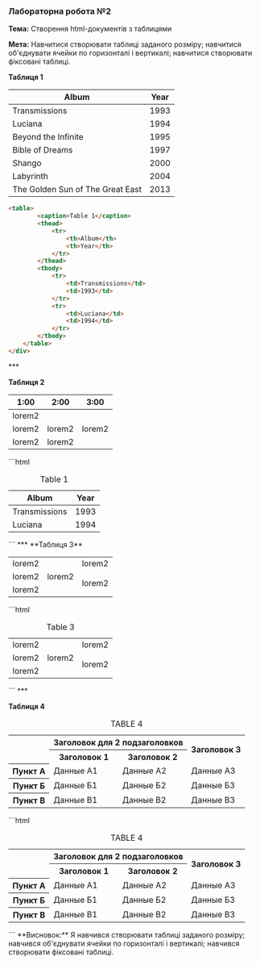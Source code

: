 ### Лабораторна робота №2
**Тема:** Створення html-документів з таблицями

**Мета:** Навчитися створювати таблиці заданого розміру; навчитися об'єднувати ячейки по горизонталі і вертикалі; навчитися створювати фіксовані таблиці.

**Таблиця 1**
<table><thead><tr><th>Album</th><th>Year</th></tr></thead><tbody><tr><td>Transmissions</td><td>1993</td></tr><tr><td>Luciana</td><td>1994</td></tr><tr><td>Beyond the Infinite</td><td>1995</td></tr><tr><td>Bible of Dreams</td><td>1997</td></tr><tr><td>Shango</td><td>2000</td></tr><tr><td>Labyrinth</td><td>2004</td></tr><tr><td>The Golden Sun of The Great East</td><td>2013</td></tr></tbody></table>

```html
<table>
		<caption>Table 1</caption>
		<thead>
			<tr>
				<th>Album</th>
				<th>Year</th>
			</tr>
		</thead>
		<tbody>
			<tr>
				<td>Transmissions</td>
				<td>1993</td>
			</tr>
			<tr>
				<td>Luciana</td>
				<td>1994</td>
			</tr>
		</tbody>
	</table>
</div>
```
</div>
</div>
***


**Таблиця 2**
<table><thead><tr><th>1:00</th><th>2:00</th><th>3:00</th></tr></thead><tbody><tr><td colspan="3">lorem2</td></tr><tr><td>lorem2</td><td>lorem2</td><td>lorem2</td></tr><tr><td>lorem2<td colspan="2">lorem2</td></td></tr></tbody></table>
```html
<table>
		<caption>Table 1</caption>
		<thead>
			<tr>
				<th>Album</th>
				<th>Year</th>
			</tr>
		</thead>
		<tbody>
			<tr>
				<td>Transmissions</td>
				<td>1993</td>
			</tr>
			<tr>
				<td>Luciana</td>
				<td>1994</td>
			</tr>
		</tbody>
	</table>
</div>
```
</div>
</div>
***
**Таблиця 3**
<table><tbody><tr><td>lorem2<td rowspan="3">lorem2</td><td>lorem2</td></td></tr><tr><td>lorem2<td rowspan="2">lorem2</td></td></tr><tr><td>lorem2</td></tr></tbody></table>
```html
	<table>
		<caption>Table 3</caption>
		<tbody>
			<tr>
				<td>lorem2
					<td rowspan="3">lorem2</td>
					<td>lorem2</td>
				</td>
			</tr>
			<tr>
				<td>lorem2
					<td rowspan="2">lorem2</td>
				</td>
			</tr>
			<tr>
				<td>lorem2</td>
			</tr>
		</tbody>
	</table>
</div>
```
***


**Таблиця 4**
<table><caption>TABLE 4</caption><tbody><tr><td rowspan="2"></td><th colspan="2">Заголовок для 2 подзаголовков</th><th rowspan="2">Заголовок 3</th></tr><tr><th>Заголовок 1</th><th>Заголовок 2</th></tr><tr><th scope="row">Пункт А</th><td>Данные А1</td><td>Данные А2</td><td>Данные А3</td></tr><tr><th scope="row">Пункт Б</th><td>Данные Б1</td><td>Данные Б2</td><td>Данные Б3</td></tr><tr><th scope="row">Пункт В</th><td>Данные В1</td><td>Данные В2</td><td>Данные В3</td></tr></tbody></table>
```html
	<table>
		<caption>TABLE 4</caption>
		<tbody>
			<tr>
				<td rowspan="2"></td>
				<th colspan="2">Заголовок для 2 подзаголовков</th>
				<th rowspan="2">Заголовок 3</th>
			</tr>
			<tr>
				<th>Заголовок 1</th>
				<th>Заголовок 2</th>
			</tr>
			<tr>
				<th scope="row">Пункт А</th>
				<td>Данные А1</td>
				<td>Данные А2</td>
				<td>Данные А3</td>
			</tr>
			<tr>
				<th scope="row">Пункт Б</th>
				<td>Данные Б1</td>
				<td>Данные Б2</td>
				<td>Данные Б3</td>
			</tr>
			<tr>
				<th scope="row">Пункт В</th>
				<td>Данные В1</td>
				<td>Данные В2</td>
				<td>Данные В3</td>
			</tr>
		</tbody>
	</table>
```
**Висновок:** Я навчився створювати таблиці заданого розміру; навчився об'єднувати ячейки по горизонталі і вертикалі; навчився створювати фіксовані таблиці.